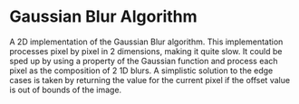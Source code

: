 # Gaussian Blur Algorithm

A 2D implementation of the Gaussian Blur algorithm. This implementation processes pixel by pixel in 2 dimensions, making it quite slow. It could be sped up by using a property of the Gaussian function and process each pixel as the composition of 2 1D blurs. A simplistic solution to the edge cases is taken by returning the value for the current pixel if the offset value is out of bounds of the image.
